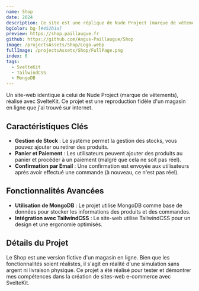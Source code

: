 ```yaml
---
name: Shop
date: 2024
description: Ce site est une réplique de Nude Project (marque de vêtements) réalisée avec SvelteKit.
bgColor: bg-[#452b1a]
preview: https://shop.paillaugue.fr
github: https://github.com/Angus-Paillaugue/Shop
image: /projectsAssets/Shop/Logo.webp
fullImage: /projectsAssets/Shop/FullPage.png
index: 6
tags:
  - SvelteKit
  - TailwindCSS
  - MongoDB
---
```


Un site-web identique à celui de Nude Project (marque de vêtements), réalisé avec SvelteKit. Ce projet est une reproduction fidèle d'un magasin en ligne que j'ai trouvé sur internet.


## Caractéristiques Clés
 - **Gestion de Stock**  : Le système permet la gestion des stocks, vous pouvez ajouter ou retirer des produits.
 - **Panier et Paiement**  : Les utilisateurs peuvent ajouter des produits au panier et procéder à un paiement (malgré que cela ne soit pas réel).
 - **Confirmation par Email**  : Une confirmation est envoyée aux utilisateurs après avoir effectué une commande (à nouveau, ce n'est pas réel).


## Fonctionnalités Avancées
 - **Utilisation de MongoDB**  : Le projet utilise MongoDB comme base de données pour stocker les informations des produits et des commandes.
 - **Intégration avec TailwindCSS**  : Le site-web utilise TailwindCSS pour un design et une ergonomie optimisés.


## Détails du Projet

Le Shop est une version fictive d'un magasin en ligne. Bien que les fonctionnalités soient réalistes, il s'agit en réalité d'une simulation sans argent ni livraison physique. Ce projet a été réalisé pour tester et démontrer mes compétences dans la création de sites-web e-commerce avec SvelteKit.
